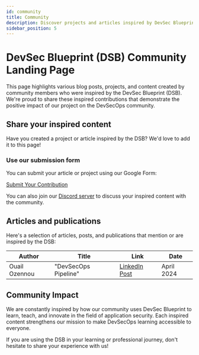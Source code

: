 ```yaml
---
id: community
title: Community
description: Discover projects and articles inspired by DevSec Blueprint
sidebar_position: 5
---
```


<!-- markdownlint-disable MD025 -->

# DevSec Blueprint (DSB) Community Landing Page

<!-- markdownlint-enable MD025 -->

This page highlights various blog posts, projects, and content created by community members who were inspired by the DevSec Blueprint (DSB). We're proud to share these inspired contributions that demonstrate the positive impact of our project on the DevSecOps community.

## Share your inspired content

Have you created a project or article inspired by the DSB? We'd love to add it to this page!

### Use our submission form

You can submit your article or project using our Google Form:

<a href="https://forms.gle/cBbaLGRqcJj1ET" target="_blank" className="button button--primary">Submit Your Contribution</a>

You can also join our [Discord server](https://discord.gg/enMmUNq8jc) to discuss your inspired content with the community.

## Articles and publications

Here's a selection of articles, posts, and publications that mention or are inspired by the DSB:

| Author        | Title                | Link                                                                                                                                                                     | Date       |
| ------------- | -------------------- | ------------------------------------------------------------------------------------------------------------------------------------------------------------------------ | ---------- |
| Ouail Ozennou | "DevSecOps Pipeline" | [LinkedIn Post](https://www.linkedin.com/posts/ozennou_devsecops-cicd-infrastructureascode-activity-7285679711353991169-2d-l?utm_source=share&utm_medium=member_desktop) | April 2024 |

## Community Impact

We are constantly inspired by how our community uses DevSec Blueprint to learn, teach, and innovate in the field of application security. Each inspired content strengthens our mission to make DevSecOps learning accessible to everyone.

If you are using the DSB in your learning or professional journey, don't hesitate to share your experience with us!
